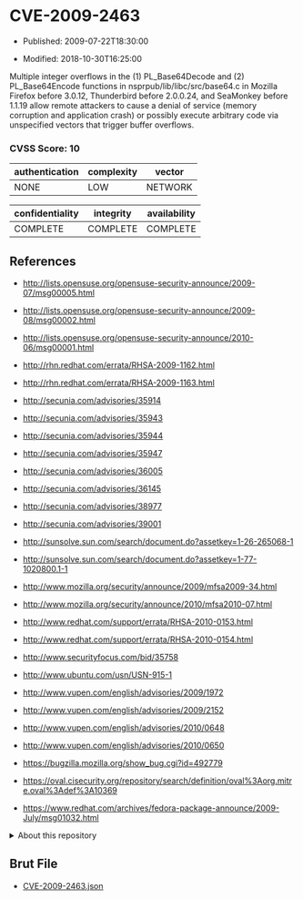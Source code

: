 # CVE-2009-2463

- Published: 2009-07-22T18:30:00

- Modified: 2018-10-30T16:25:00

Multiple integer overflows in the (1) PL_Base64Decode and (2) PL_Base64Encode functions in nsprpub/lib/libc/src/base64.c in Mozilla Firefox before 3.0.12, Thunderbird before 2.0.0.24, and SeaMonkey before 1.1.19 allow remote attackers to cause a denial of service (memory corruption and application crash) or possibly execute arbitrary code via unspecified vectors that trigger buffer overflows.

### CVSS Score: **10**

| authentication | complexity | vector |
| --- | --- | --- |
| NONE | LOW | NETWORK |

| confidentiality | integrity | availability |
| --- | --- | --- |
| COMPLETE | COMPLETE | COMPLETE |

## References

* http://lists.opensuse.org/opensuse-security-announce/2009-07/msg00005.html

* http://lists.opensuse.org/opensuse-security-announce/2009-08/msg00002.html

* http://lists.opensuse.org/opensuse-security-announce/2010-06/msg00001.html

* http://rhn.redhat.com/errata/RHSA-2009-1162.html

* http://rhn.redhat.com/errata/RHSA-2009-1163.html

* http://secunia.com/advisories/35914

* http://secunia.com/advisories/35943

* http://secunia.com/advisories/35944

* http://secunia.com/advisories/35947

* http://secunia.com/advisories/36005

* http://secunia.com/advisories/36145

* http://secunia.com/advisories/38977

* http://secunia.com/advisories/39001

* http://sunsolve.sun.com/search/document.do?assetkey=1-26-265068-1

* http://sunsolve.sun.com/search/document.do?assetkey=1-77-1020800.1-1

* http://www.mozilla.org/security/announce/2009/mfsa2009-34.html

* http://www.mozilla.org/security/announce/2010/mfsa2010-07.html

* http://www.redhat.com/support/errata/RHSA-2010-0153.html

* http://www.redhat.com/support/errata/RHSA-2010-0154.html

* http://www.securityfocus.com/bid/35758

* http://www.ubuntu.com/usn/USN-915-1

* http://www.vupen.com/english/advisories/2009/1972

* http://www.vupen.com/english/advisories/2009/2152

* http://www.vupen.com/english/advisories/2010/0648

* http://www.vupen.com/english/advisories/2010/0650

* https://bugzilla.mozilla.org/show_bug.cgi?id=492779

* https://oval.cisecurity.org/repository/search/definition/oval%3Aorg.mitre.oval%3Adef%3A10369

* https://www.redhat.com/archives/fedora-package-announce/2009-July/msg01032.html

<details>
<summary>About this repository</summary> 

  This repository is part of the project [Live Hack CVE](https://github.com/Live-Hack-CVE). Main website can be found [www.live-hack.org](https://www.live-hack.org) 
  
  Made by [Sn0wAlice](https://github.com/Sn0wAlice) for the people that care about security and need to have a feed of the latest CVEs. Hope you enjoy it, don't forget to star the repo and follow me on [Twitter](https://twitter.com/Sn0wAlice) and [Github](https://github.com/Sn0wAlice). And that is my [personnal website](https://www.alice-snow.me/)

  - [Home Page](https://github.com/Live-Hack-CVE)
  - [Framework](https://github.com/Live-Hack-CVE/cve-framework)
  - [CVE database](https://github.com/Live-Hack-CVE/full_database)
  - [Changelog](https://github.com/Live-Hack-CVE/Changelog)
</details>

## Brut File

* [CVE-2009-2463.json](https://raw.githubusercontent.com/Live-Hack-CVE/full_database/main/cves/2009/CVE-2009-2463.json)

